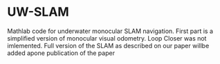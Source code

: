 # UW-SLAM
Mathlab code for underwater monocular SLAM navigation.
First part is a simplified version of monocular visual odometry. Loop Closer was not imlemented. 
Full version of the SLAM as described on our paper willbe added apone publication of the paper
